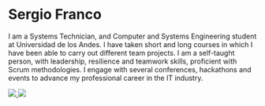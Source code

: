 # Sergio Franco

I am a Systems Technician, and Computer and Systems Engineering student at Universidad de los Andes. I have taken short and long courses in which I have been able to carry out different team projects. I am a self-taught person, with leadership, resilience and teamwork skills, proficient with Scrum methodologies. I engage with several conferences, hackathons and events to advance my professional career in the IT industry.

<p align="left">
  <a href="https://www.linkedin.com/in/sergi0-franc0/">
    <img src="https://img.shields.io/badge/LinkedIn-%230077B5.svg?logo=linkedin&logoColor=white" />
  </a>
  <a href="mailto:sergiofranco11evidencias@gmail.com">
    <img src="https://img.shields.io/static/v1?label=Gmail&message=%20&color=red&style=for-the-badge&logo=gmail"/>
  </a>
</p>

